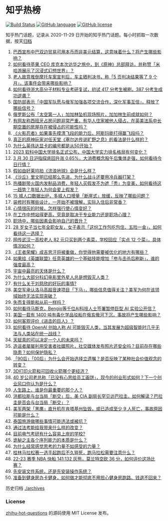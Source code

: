 # 知乎热榜
[![Build Status](https://github.com/ToWeLong/zhihu-hot-questions/workflows/CI/badge.svg)](https://github.com/ToWeLong/zhihu-hot-questions/actions)
[![GitHub language](https://img.shields.io/badge/language-golang-orange.svg)](https://golang.org/)
[![GitHub license](https://img.shields.io/github/license/ToWeLong/zhihu-hot-questions)](https://github.com/ToWeLong/zhihu-hot-questions/blob/main/LICENSE)

知乎热门话题，记录从 2020-11-29 日开始的知乎热门话题。每小时抓取一次数据，按天[归档](./archives)

<!-- BEGIN -->

1. [巴西宣布中巴双边贸易可用本币而非美元结算，这意味着什么？将产生哪些影响？](https://www.zhihu.com/question/592753399)
1. [如何看待苹果 CEO 库克本次访华之旅中，到《原神》总部拜访，并称赞「米哈游展示了沉浸式幻想世界」？](https://www.zhihu.com/question/592724902)
1. [老人故意推倒摩托车案宣判后，车主晒判决书，称「5 页判决结果等了 9 个月」，该事件会带来哪些影响？](https://www.zhihu.com/question/592734121)
1. [如何看待浙大高分子材料专业考研复试，初试 417 分考生被刷，387 分考生成功逆袭？](https://www.zhihu.com/question/592539703)
1. [国防部表示「中国军队愿与俄军加强各项交流合作，深化军事互信」，释放了哪些信号？](https://www.zhihu.com/question/592769799)
1. [俄罗斯公布「太空第一人」加加林坠机现场照片，加加林生前成就如何？](https://www.zhihu.com/question/592522063)
1. [有网友称西班牙占房问题非常严重，有华人住家被他人侵占，在英美法系中长期空置的房屋存在被侵占的可能性吗？](https://www.zhihu.com/question/592415773)
1. [《火影忍者》如果事先摸清飞段的能力后，阿斯玛能打得赢飞段吗？](https://www.zhihu.com/question/334330210)
1. [真正的原神玩家对任天堂《塞尔达传说旷野之息》的看法是什么样的？](https://www.zhihu.com/question/422792812)
1. [为什么英伟达显卡的编号都是从50开始？](https://www.zhihu.com/question/592404202)
1. [2023 软科中国大学排名正式公布，中国大学实力排名格局有何变化？](https://www.zhihu.com/question/592229614)
1. [3 月 30 日沪指探底回升涨 0.65%，大消费概念股午后集体走强，如何看待今日行情？](https://www.zhihu.com/question/592721328)
1. [假如由好莱坞拍《流浪地球》会是什么样？](https://www.zhihu.com/question/311495468)
1. [《沙丘》里文明已经那么先进，为什么战斗还要用冷兵器打架？](https://www.zhihu.com/question/493985838)
1. [热播剧带火国内发制品消费，年轻人买假发不为遮「秃」为变美，如何看待这一趋势？年轻人为何会爱上假发？](https://www.zhihu.com/question/592135293)
1. [15 城人口数据出炉，多城人口增量「断崖式」放缓，反映了哪些问题？](https://www.zhihu.com/question/592710335)
1. [装修时有哪些设计，一开始不被理解，实际入住后非常香？](https://www.zhihu.com/question/591862606)
1. [心情很灰的时候，怎样强行使心情变好？](https://www.zhihu.com/question/590543121)
1. [在工作中想站得更高，究竟是取决于专业能力还是职场心理？](https://www.zhihu.com/question/587926614)
1. [职场中，哪些因素会影响自己的晋升？](https://www.zhihu.com/question/583481852)
1. [28 岁女子当七年全职女友，女子表示「这份工作包吃包住、五险一金」，如何看待这一选择？](https://www.zhihu.com/question/592346256)
1. [网传武汉一高校老人 82 元只买到两个素菜，学校回应「实点 12 个菜」，具体情况如何？](https://www.zhihu.com/question/592527708)
1. [《王者荣耀》成吉思汗将被重做，你觉得他需要被优化的地方有哪些？](https://www.zhihu.com/question/592551111)
1. [如果给《英雄联盟》任意英雄的一个基础技能增加「参与击杀后刷新」，谁的强度最高？](https://www.zhihu.com/question/591791376)
1. [宇宙中最亮的天体是什么？](https://www.zhihu.com/question/592331648)
1. [为什么大部分科幻电影里外星人总是想毁灭人类？](https://www.zhihu.com/question/588268316)
1. [有什么关于刘慈欣的好玩的事情?](https://www.zhihu.com/question/412775510)
1. [美空军承认洛马高超音速项目「下马」，哪些信息值得关注？美军为何在该领域始终无法实现突破？](https://www.zhihu.com/question/592725164)
1. [失而复得能和从前一样吗？](https://www.zhihu.com/question/343284807)
1. [如何看待马斯克，Bengio等千位AI科技人士签署暂停巨型 AI 实验公开信？](https://www.zhihu.com/question/592530770)
1. [美国一载有 1400 吨有毒化学品驳船在俄亥俄河下沉，事故将产生哪些影响？](https://www.zhihu.com/question/592580787)
1. [如何客观评价《进击的巨人》？](https://www.zhihu.com/question/453634343)
1. [如何看待 OpenAI 创始人称 AI 可能毁灭人类，当其发展为超级智能时几乎无法与人类站在统一战线？](https://www.zhihu.com/question/592458017)
1. [天赋真的可以决定一个人的未来吗？](https://www.zhihu.com/question/589865014)
1. [造谣者屡屡利用受害者社媒照片，社交媒体发布照片还安全吗？目前存在哪些隐患？如何保护隐私？](https://www.zhihu.com/question/591501497)
1. [「90后」「00后」为什么会开始选择立遗嘱？是否反映了某种社会价值观念的转变？](https://www.zhihu.com/question/592395221)
1. [3D打印火箭和可回收火箭哪个更经济？](https://www.zhihu.com/question/591784120)
1. [40 岁公司老总称「已没有心思给员工画饼」，现今的创业形式如何？下一个创业风口你认为是什么？](https://www.zhihu.com/question/592535554)
1. [人生路上，谁是你最重要的那个人？](https://www.zhihu.com/question/592696933)
1. [洪都拉斯与台当局「断交」后，美 CIA 副局长罕见访巴拉圭，如何解读？巴拉圭是否会与台当局「断交」？](https://www.zhihu.com/question/592776766)
1. [美军两架「黑鹰」直升机在肯塔基州坠毁，或已造成至少 9 人死亡，事故原因可能是什么？](https://www.zhihu.com/question/592769515)
1. [泰国旅游做哪些事情可能违法或被坑？](https://www.zhihu.com/question/592676855)
1. [通过法考能给我带来什么样的改变？](https://www.zhihu.com/question/549984375)
1. [目前电气考研有什么容易上岸的学校?](https://www.zhihu.com/question/539454703)
1. [诡秘之主各个序列能力的本质是什么？](https://www.zhihu.com/question/528189567)
1. [为什么经常感觉思考的力量不如感受的力量？](https://www.zhihu.com/question/592156438)
1. [桂林马拉松赛一选手起跑后不久猝死，跑马拉松需要注意什么？](https://www.zhihu.com/question/592599457)
1. [22-23 赛季 NBA 快船 141:132 灰熊，莫兰特空砍 36 分，如何评价这场比赛？](https://www.zhihu.com/question/592710275)
1. [先安装文件系统，还是先安装操作系统？](https://www.zhihu.com/question/565878320)
1. [准备到健身房办卡健身，如何做才能彻底不用担心健身房跑路、钱退不回来？](https://www.zhihu.com/question/592302887)

<!-- END -->

历史归档 [./archives](./archives)


### License
[zhihu-hot-questions](https://github.com/towelong/zhihu-hot-questions) 的源码使用 MIT License 发布。